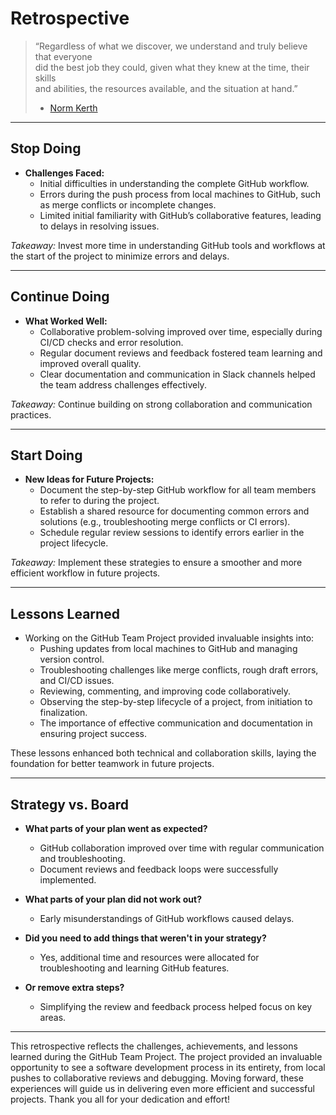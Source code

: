 # Retrospective

> “Regardless of what we discover, we understand and truly believe that everyone  
> did the best job they could, given what they knew at the time, their skills  
> and abilities, the resources available, and the situation at hand.”  
>
> - [Norm Kerth](http://www.amazon.com/Project-Retrospectives-Handbook-Reviews-Dorset-ebook/dp/B00DY3KQJU/ref=tmm_kin_swatch_0?_encoding=UTF8&sr=&qid=)

---

## Stop Doing

- **Challenges Faced:**
  - Initial difficulties in understanding the complete GitHub workflow.
  - Errors during the push process from local machines to GitHub, such as merge conflicts or incomplete changes.
  - Limited initial familiarity with GitHub’s collaborative features, leading to delays in resolving issues.

*Takeaway:* Invest more time in understanding GitHub tools and workflows at the start of the project to minimize errors and delays.

---

## Continue Doing

- **What Worked Well:**
  - Collaborative problem-solving improved over time, especially during CI/CD checks and error resolution.
  - Regular document reviews and feedback fostered team learning and improved overall quality.
  - Clear documentation and communication in Slack channels helped the team address challenges effectively.

*Takeaway:* Continue building on strong collaboration and communication practices.

---

## Start Doing

- **New Ideas for Future Projects:**
  - Document the step-by-step GitHub workflow for all team members to refer to during the project.
  - Establish a shared resource for documenting common errors and solutions (e.g., troubleshooting merge conflicts or CI errors).
  - Schedule regular review sessions to identify errors earlier in the project lifecycle.

*Takeaway:* Implement these strategies to ensure a smoother and more efficient workflow in future projects.

---

## Lessons Learned

- Working on the GitHub Team Project provided invaluable insights into:
  - Pushing updates from local machines to GitHub and managing version control.
  - Troubleshooting challenges like merge conflicts, rough draft errors, and CI/CD issues.
  - Reviewing, commenting, and improving code collaboratively.
  - Observing the step-by-step lifecycle of a project, from initiation to finalization.
  - The importance of effective communication and documentation in ensuring project success.

These lessons enhanced both technical and collaboration skills, laying the foundation for better teamwork in future projects.

---

## Strategy vs. Board

- **What parts of your plan went as expected?**  
  - GitHub collaboration improved over time with regular communication and troubleshooting.
  - Document reviews and feedback loops were successfully implemented.  

- **What parts of your plan did not work out?**  
  - Early misunderstandings of GitHub workflows caused delays.  

- **Did you need to add things that weren't in your strategy?**  
  - Yes, additional time and resources were allocated for troubleshooting and learning GitHub features.  

- **Or remove extra steps?**  
  - Simplifying the review and feedback process helped focus on key areas.

---

This retrospective reflects the challenges, achievements, and lessons learned during the GitHub Team Project. The project provided an invaluable opportunity to see a software development process in its entirety, from local pushes to collaborative reviews and debugging. Moving forward, these experiences will guide us in delivering even more efficient and successful projects. Thank you all for your dedication and effort!
